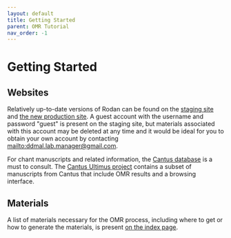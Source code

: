 ```yaml
---
layout: default
title: Getting Started
parent: OMR Tutorial
nav_order: -1
---
```


# Getting Started

## Websites

Relatively up-to-date versions of Rodan can be found on the [staging site](https://rodan-staging.simssa.ca)
and [the new production site](https://rodan2.simssa.ca). A guest account with the username and password
"guest" is present on the staging site, but materials associated with this account may be deleted at any time
and it would be ideal for you to obtain your own account by contacting <mailto:ddmal.lab.manager@gmail.com>.

For chant manuscripts and related information, the [Cantus database](http://cantus.uwaterloo.ca/) is a must
to consult. The [Cantus Ultimus project](https://cantus.simssa.ca/) contains a subset of manuscripts from
Cantus that include OMR results and a browsing interface.

## Materials

A list of materials necessary for the OMR process, including where to get or how to generate the materials,
is present [on the index page]({{site.baseurl}}/index).

